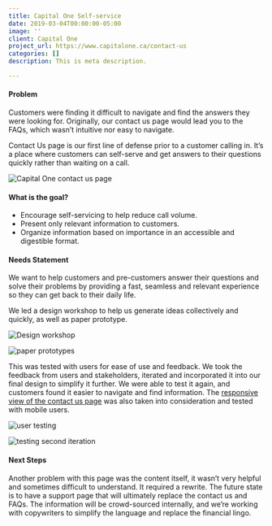 ```yaml
---
title: Capital One Self-service
date: 2019-03-04T00:00:00-05:00
image: ''
client: Capital One
project_url: https://www.capitalone.ca/contact-us
categories: []
description: This is meta description.

---
```

#### Problem

Customers were finding it difficult to navigate and find the answers they were looking for. Originally, our contact us page would lead you to the FAQs, which wasn’t intuitive nor easy to navigate.

Contact Us page is our first line of defense prior to a customer calling in. It’s a place where customers can self-serve and get answers to their questions quickly rather than waiting on a call.

![Capital One contact us page](/images/newcontact.png "Capital One contact us page")

#### What is the goal?

* Encourage self-servicing to help reduce call volume.
* Present only relevant information to customers.
* Organize information based on importance in an accessible and digestible format.

#### Needs Statement

We want to help customers and pre-customers answer their questions and solve their problems by providing a fast, seamless and relevant experience so they can get back to their daily life.

We led a design workshop to help us generate ideas collectively and quickly, as well as paper prototype.

![Design workshop](/images/c1-1.png "Design workshop")

![paper prototypes](/images/c1-2.png "paper prototypes")

This was tested with users for ease of use and feedback. We took the feedback from users and stakeholders, iterated and incorporated it into our final design to simplify it further. We were able to test it again, and customers found it easier to navigate and find information. The [responsive view of the contact us page](https://bit.ly/39Gepwy) was also taken into consideration and tested with mobile users.

![user testing](/images/c1-3.png "user testing")

![testing second iteration](/images/c1-4.png "testing second iteration")

#### Next Steps

Another problem with this page was the content itself, it wasn’t very helpful and sometimes difficult to understand. It required a rewrite. The future state is to have a support page that will ultimately replace the contact us and FAQs. The information will be crowd-sourced internally, and we’re working with copywriters to simplify the language and replace the financial lingo.
